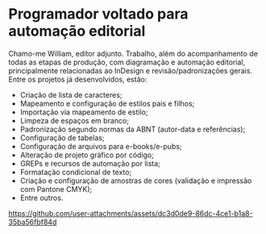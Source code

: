 # Programador voltado para automação editorial
Chamo-me William, editor adjunto.
Trabalho, além do acompanhamento de todas as etapas de produção, com diagramação e automação editorial, principalmente relacionadas ao InDesign e revisão/padronizações gerais.
Entre os projetos já desenvolvidos, estão:
- Criação de lista de caracteres;
- Mapeamento e configuração de estilos pais e filhos;
- Importação via mapeamento de estilo;
- Limpeza de espaços em branco;
- Padronização segundo normas da ABNT (autor-data e referências);
- Configuração de tabelas;
- Configuração de arquivos para e-books/e-pubs;
- Alteração de projeto gráfico por código;
- GREPs e recursos de automação por lista;
- Formatação condicional de texto;
- Criação e configuração de amostras de cores (validação e impressão com Pantone CMYK);
- Entre outros.

https://github.com/user-attachments/assets/dc3d0de9-86dc-4ce1-b1a8-35ba56fbf84d
